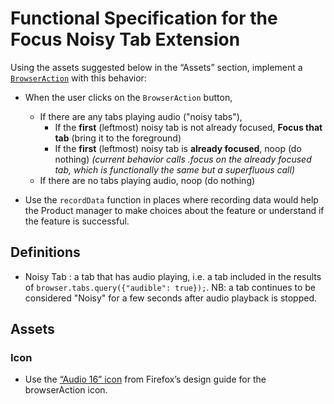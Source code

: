 # Functional Specification for the Focus Noisy Tab Extension

Using the assets suggested below in the “Assets” section, implement a [`BrowserAction`](https://developer.mozilla.org/en-US/Add-ons/WebExtensions/API/browserAction) with this behavior:

- When the user clicks on the `BrowserAction` button,

  - If there are any tabs playing audio ("noisy tabs"),
    - If the **first** (leftmost) noisy tab is not already focused,
      **Focus that tab** (bring it to the foreground)
    - If the **first** (leftmost) noisy tab is **already focused**,
      noop (do nothing) _(current behavior calls .focus on the already focused tab, which is functionally the same but a superfluous call)_
  - If there are no tabs playing audio,
    noop (do nothing)

- Use the `recordData` function in places where recording data would help the Product manager to make choices about the feature or understand if the feature is successful.

## Definitions

* Noisy Tab : a tab that has audio playing, i.e. a tab included in the results of `browser.tabs.query({"audible": true});`. NB: a tab continues to be considered "Noisy" for a few seconds after audio playback is stopped.

## Assets

### Icon 

- Use the [“Audio 16” icon](https://design.firefox.com/icons/viewer/#audio) from Firefox’s design guide for the browserAction icon.
